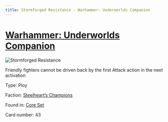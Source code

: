 ```yaml
---
title: Stormforged Resistance - Warhammer: Underworlds Companion
---
```


# [Warhammer: Underworlds Companion](https://guidokessels.github.io/wh-underworlds)

  

![Stormforged Resistance](https://warhammerunderworlds.com/wp-content/uploads/sites/6/2017/12/043_ENG-Stormforged-Resistance.png)

Friendly fighters cannot be driven back by the first Attack action in the next activation

Type: Ploy

Faction: [Steelheart’s Champions](https://guidokessels.github.io/wh-underworlds/factions/steelhearts-champions)

Found in: [Core Set](https://guidokessels.github.io/wh-underworlds/locations/core-set)

Card number: 43

